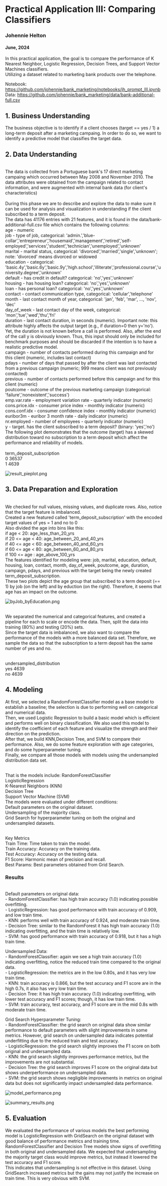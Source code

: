 # Practical Application III: Comparing Classifiers
### Johennie Helton
#### June, 2024



In this practical application, the goal is to compare the performance of 
K Nearest Neighbor, Logistic Regression, Decision Trees, and Support Vector Machines classifiers. <br>
Utilizing a dataset related to marketing bank products over the telephone.<br>

Notebook: https://github.com/johennie/bank_marketing/notebooks/jh_prompt_III.ipynb
<br>Data: https://github.com/johennie/bank_marketing/data/bank-additional-full.csv

## 1. Business Understanding
The business objective is to identify if a client chooses (target == yes / 1) a long-term deposit after a marketing campaing. In order to do so, we want to identify a predictive model that classifies the target data.



## 2. Data Understanding

<br>The data is collected from a Portuguese bank's 17 direct marketing campaing which occurred between May 2008 and November 2010. The data attributes were obtained from the campaign related to contact information, and were augmented with internal bank data (for client's characteristics)
<br>
<br>During this phase we are to describe and explore the data to make sure it can be used for analysis and visualization in understanding if the client subscribed to a term deposit.
<br>The data has 41176 entries with 21 features, and it is found in the data/bank-additional-full.csv file which contains the following columns:
<br>    age               - numeric
<br>    job               - type of job, categorical: 'admin.','blue-collar','entrepreneur','housemaid','management','retired','self-employed','services','student','technician','unemployed','unknown'
<br>    marital           - marital status, categorical: 'divorced','married','single','unknown'; note: 'divorced' means divorced or widowed
<br>    education         - categorical: 'basic.4y','basic.6y','basic.9y','high.school','illiterate','professional.course','university.degree','unknown'
<br>    default           - has credit in default? categorical: 'no','yes','unknown'
<br>    housing           - has housing loan? categorical: 'no','yes','unknown'
<br>    loan              - has personal loan? categorical: 'no','yes','unknown'
<br>    contact           - contact communication type, categorical: 'cellular','telephone'
<br>    month             - last contact month of year, categorical: 'jan', 'feb', 'mar', ..., 'nov', 'dec'
<br>    day_of_week       - last contact day of the week, categorical: 'mon','tue','wed','thu','fri'
<br>    duration          - last contact duration, in seconds (numeric). Important note: this attribute highly affects the output target (e.g., if duration=0 then y='no'). Yet, the duration is not known before a call is performed. Also, after the end of the call y is obviously known. Thus, this input should only be included for benchmark purposes and should be discarded if the intention is to have a realistic predictive model.
<br>    campaign          - number of contacts performed during this campaign and for this client (numeric, includes last contact)
<br>    pdays             - number of days that passed by after the client was last contacted from a previous campaign (numeric; 999 means client was not previously contacted)
<br>    previous          - number of contacts performed before this campaign and for this client (numeric)
<br>    poutcome          - outcome of the previous marketing campaign (categorical: 'failure','nonexistent','success')
<br>    emp.var.rate      - employment variation rate - quarterly indicator (numeric)
<br>    cons.price.idx    - consumer price index - monthly indicator (numeric)
<br>    cons.conf.idx     - consumer confidence index - monthly indicator (numeric)
<br>    euribor3m         - euribor 3 month rate - daily indicator (numeric)
<br>    nr.employed       - number of employees - quarterly indicator (numeric)
<br>    y                 - target. has the client subscribed to a term deposit? (binary: 'yes','no')
<br>
The following plot demonstrates that the outcome (target) has a skewed distribution toward no subscription to a term deposit which affect the performance and reliability of models. <br>
<br>term_deposit_subscription
<br>0     36537
<br>1      4639

![result_pieplot.png](images%2Fresult_pieplot.png)

## 3. Data Preparation and Exploration
<br>We checked for null values, missing values, and duplicate rows. Also, notice that the target feature is imbalanced.
<br>Created a new featured called 'term_deposit_subscription' with the encoded target values of yes = 1 and no to 0 
<br>Also divided the age into bins like this:
<br>    if age < 20: age_less_than_20_yrs
<br>    if 20 <= age < 40: age_between_20_and_40_yrs
<br>    if 40 <= age < 60: age_between_40_and_60_yrs
<br>    if 60 <= age < 80: age_between_60_and_80_yrs
<br>    if 100 <= age : age_above_100_yrs
<br>The features identified for modeling were: job, marital, education, default, housing, loan, contact, month, day_of_week, poutcome, age, duration, campaign, pdays, and previous with the target being the newly created term_deposit_subscription.
<br>These two plots depict the age group that subscribed to a term deposit (== 1) by job (on the left) and by eduction (on the right). Therefore, it seems that age has an impact on the outcome.

![byJob_byEducation.png](images%2FbyJob_byEducation.png)

<br>We separated the numerical and categorical features, and created a pipeline for each to scale or encode the data. Then, split the data into training (80%) and testing (20%) sets. 
<br>Since the target data is imbalanced, we also want to compare the performance of the models with a more balanced data set. Therefore, we sample the data so that the subscription to a term deposit has the same number of yes and no. 

<br>undersampled_distribution
<br>yes    4639
<br>no     4639


## 4. Modeling

At first, we selected a RandomForestClassifier model as a base model to establish a baseline; the selection is due to performing well on categorical and numerical data. 
<br>Then, we used Logistic Regression to build a basic model which is efficient and performs well on binary classification. We also used this model to identify the coefficient of each feature and visualize the strength and their direction on the prediction.
<br>After that, we build KNN,Decision Tree, and SVM to compare their performance. Also, we do some feature exploration with age categories, and do some hyperparameter tuning. 
<br>Finally, we compare all those models with models using the undersampled distribution data set.

<br> That is the models include:
RandomForestClassifier<br>
LogisticRegression<br>
K-Nearest Neighbors (KNN)<br>
Decision Tree<br>
Support Vector Machine (SVM)<br>
The models were evaluated under different conditions:<br>
Default parameters on the original dataset.<br>
Undersampling of the majority class.<br>
Grid Search for hyperparameter tuning on both the original and undersampled datasets.<br>

<br>Key Metrics
<br>Train Time: Time taken to train the model.
<br>Train Accuracy: Accuracy on the training data.
<br>Test Accuracy: Accuracy on the testing data.
<br>F1 Score: Harmonic mean of precision and recall.
<br>Best Params: Best parameters obtained from Grid Search.
<br>

### Results
<br>Default parameters on original data:
<br>- RandomForestClassifier: has high train accuracy (1.0) indicating possible overfitting.
<br>- LogisticRegression: has good performance with train accuracy of 0.909, and low train time.
<br>- KNN: performs well with train accuracy of 0.924, and moderate train time.
<br>- Decision Tree: similar to the RandomForest it has high train accuracy (1.0) indicating overfitting, and the train time is relatively low.
<br>- SVM: has good performance with train accuracy of 0.918, but it has a high train time.

Undersampled Data:
<br>- RandomForestClassifier: again we see a high train accuracy (1.0) indicating overfitting, notice the reduced train time compared to the original data.
<br>- LogisticRegression: the metrics are in the low 0.80s, and it has very low train time.
<br>- KNN: train accuracy is 0.866, but the test accuracy and F1 score are in the high 0.7s, it also has very low train time.
<br>- Decision Tree: it has high train accuracy (1.0) indicating overfitting, 
with lower test accuracy and F1 scores; though, it has low train time.
<br>- SVM: train accuracy, test accuracy, and F1 score are in the mid 0.8s with moderate train time.

Grid Search Hyperparameter Tuning:
<br> - RandomForestClassifier: the grid search on original data show similar performance to default parameters 
with slight improvements in some metrics. However, grid search on undersampled data indicates potential underfitting due to the reduced 
train and test accuracy.
<br> - LogisticRegression: the grid search slightly improves the F1 score on both original and undersampled data.
<br> - KNN: the grid search slightly improves performance metrics, but the improvements are not substantial.
<br> - Decision Tree: the grid search improves F1 score on the original data but shows underperformance on undersampled data.
<br> - SVM: the grid search shows negligible improvements in metrics on original data but does not significantly 
impact undersampled data performance.

![model_performance.png](images%2Fmodel_performance.png)

![summary_results.png](images%2Fsummary_results.png)

## 5. Evaluation

We evaluated the performance of various models the best performing model is LogisticRegression with GridSearch on the original dataset
with good balance of performance metrics and training time.<br>
RandomForestClassifier and Decision Tree models show signs of overfitting in both original and undersampled data. We expected that 
undersampling the majority target class would improve metrics, but instead it lowered the test accuracy and F1 score. 
<br>This indicates that undersampling is not effective in this dataset. Using GridSearch increased metrics but the gains may not justify the increase on
train time. This is very obvious with SVM.
